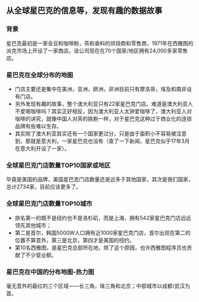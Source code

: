 
## 从全球星巴克的信息等，发现有趣的数据故事

### 背景
星巴克最初是一家全豆和咖啡粉，茶和香料的烘焙商和零售商，1971年在西雅图的派克市场上开设了一家商店。该公司现在在70个国家/地区拥有24,000多家零售店。

### 星巴克在全球分布的地图
* 门店主要还是集中在美洲，亚洲，欧洲，非洲目前只有摩洛哥，埃及和南非设有门店。
* 另外发现有趣的故事，整个澳大利亚只有22家星巴克门店。难道是澳大利亚人不爱喝咖啡吗？其实正好相反，因为澳大利亚人太钟爱咖啡了，澳大利亚人对咖啡的讲究，就像中国人对茶的挑剔一样，对于星巴克这种过于商业化的连锁品牌有些难以生存。
* 其实除了澳大利亚其实还有一个国家更过分，只是由于面积小不容易被注意到，那就是意大利，一家星巴克也没有（查了一下新闻，星巴克似乎17年3月在意大利开设了一家）。


### 全球星巴克门店数量TOP10国家或地区
毕竟是美国的品牌，美国星巴克门店数量还是远多于其他国家，其次是我们国家，总计2734家，目前应该更多了。


### 全球星巴克门店数量TOP10城市
* 排名第一的既不是纽约也不是洛杉矶，而是上海，拥有542家星巴克门店远远领先其他城市；
* 第二是首尔，韩国5000W人口拥有近1000家星巴克门店，首尔出现在第二的位置不算意外，第三是北京，第四才是美国的纽约。
* 第10名西雅图，是星巴克总部所在地，除了这个原因，也许西雅图程序员也贡献了不少营业额。

### 星巴克在中国的分布地图-热力图
毫无意外的最红的三个区域——长三角，珠三角和北京；中部城市以成都/武汉为首。


